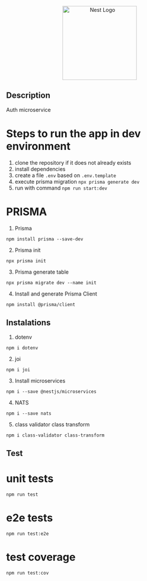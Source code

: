 <p align="center">
  <a href="http://nestjs.com/" target="blank"><img src="https://nestjs.com/img/logo-small.svg" width="200" alt="Nest Logo" /></a>
</p>

## Description

Auth microservice

# Steps to run the app in dev environment

1. clone the repository if it does not already exists
2. install dependencies
3. create a file `.env` based on `.env.template`
4. execute prisma migration `npx prisma generate dev`
5. run with command `npm run start:dev`

# PRISMA

1. Prisma

```
npm install prisma --save-dev
```

2. Prisma init

```
npx prisma init
```

3. Prisma generate table

```
npx prisma migrate dev --name init
```

4. Install and generate Prisma Client

```
npm install @prisma/client
```

## Instalations

1. dotenv

```
npm i dotenv
```

2. joi

```
npm i joi
```

3. Install microservices

```
npm i --save @nestjs/microservices
```

4. NATS

```
npm i --save nats
```

5. class validator class transform

```
npm i class-validator class-transform
```

## Test

# unit tests

```
npm run test
```

# e2e tests

```
npm run test:e2e
```

# test coverage

```
npm run test:cov
```
